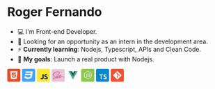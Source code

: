 # Roger Fernando

- :computer: I'm Front-end Developer.
- :eyes: Looking for an opportunity as an intern in the development area.
- :zap: __Currently learning__: Nodejs, Typescript, APIs and Clean Code.
- :rocket: __My goals__: Launch a real product with Nodejs.

<p align="left">
  <img src="assets/html.svg" width="30" height="30"/>
  <img src="assets/css.svg" width="30" height="30"/>
  <img src="assets/javascript.svg" width="30" height="30"/>
  <img src="assets/sass.png" width="30" height="30"/>
  <img src="assets/vuejs.svg" width="30" height="30"/>
  <img src="assets/node.svg" width="30" height="30"/>
  <img src="assets/typescript.svg" width="30" height="30"/>
  <img src="assets/git.svg" width="30" height="30"/>
</p>
